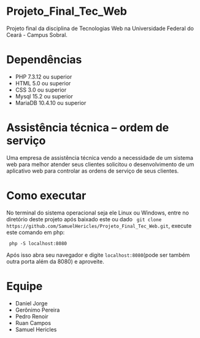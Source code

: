 # Projeto_Final_Tec_Web
Projeto final da disciplina de Tecnologias Web na Universidade Federal do Ceará - Campus Sobral.

# Dependências

* PHP 7.3.12 ou superior
* HTML 5.0 ou superior
* CSS 3.0 ou superior
* Mysql 15.2 ou superior
* MariaDB 10.4.10 ou superior

# Assistência técnica – ordem de serviço
Uma empresa de assistência técnica vendo a necessidade de um sistema web
para melhor atender seus clientes solicitou o desenvolvimento de um aplicativo web para
controlar as ordens de serviço de seus clientes. 

# Como executar

No terminal do sistema operacional seja ele Linux ou Windows, entre no diretório deste projeto após baixado este ou dado
 ``` git clone https://github.com/SamuelHericles/Projeto_Final_Tec_Web.git```, execute este comando em php:


 ``` php -S localhost:8080```

Após isso abra seu navegador e digite ```localhost:8080```(pode ser também outra porta além da 8080) e aproveite.

# Equipe 

* Daniel Jorge
* Gerônimo Pereira
* Pedro Renoir
* Ruan Campos
* Samuel Hericles
